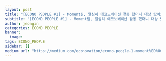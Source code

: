 ```yaml
---
layout: post
title: "[ECONO PEOPLE #1] - Moment팀, 열심히 에코노베이션 활동 했더니 대상 탔어요"
subtitle: "[ECONO PEOPLE #1] - Moment팀, 열심히 에코노베이션 활동 했더니 대상 탔어요"
author: jeongin
categories: ECONO_PEOPLE
banner:
  image:
tags: ECONO_PEOPLE
sidebar: []
medium_url: "https://medium.com/econovation/econo-people-1-moment%ED%8C%80-%EC%97%B4%EC%8B%AC%ED%9E%88-%EC%97%90%EC%BD%94%EB%85%B8%EB%B2%A0%EC%9D%B4%EC%85%98-%ED%99%9C%EB%8F%99-%ED%96%88%EB%8D%94%EB%8B%88-%EB%8C%80%EC%83%81-%ED%83%94%EC%96%B4%EC%9A%94-a2042cc2b0a3"
---
```

